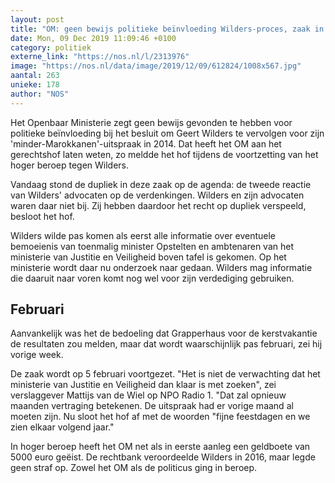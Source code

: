 ```yaml
---
layout: post
title: "OM: geen bewijs politieke beïnvloeding Wilders-proces, zaak in februari verder"
date: Mon, 09 Dec 2019 11:09:46 +0100
category: politiek
externe_link: "https://nos.nl/l/2313976"
image: "https://nos.nl/data/image/2019/12/09/612824/1008x567.jpg"
aantal: 263
unieke: 178
author: "NOS"
---
```


<p>Het Openbaar Ministerie zegt geen bewijs gevonden te hebben voor politieke beïnvloeding bij het besluit om Geert Wilders te vervolgen voor zijn 'minder-Marokkanen'-uitspraak in 2014. Dat heeft het OM aan het gerechtshof laten weten, zo meldde het hof tijdens de voortzetting van het hoger beroep tegen Wilders.</p>
<p>Vandaag stond de dupliek in deze zaak op de agenda: de tweede reactie van Wilders' advocaten op de verdenkingen. Wilders en zijn advocaten waren daar niet bij. Zij hebben daardoor het recht op dupliek verspeeld, besloot het hof.</p>
<p>Wilders wilde pas komen als eerst alle informatie over eventuele bemoeienis van toenmalig minister Opstelten en ambtenaren van het ministerie van Justitie en Veiligheid boven tafel is gekomen. Op het ministerie wordt daar nu onderzoek naar gedaan. Wilders mag informatie die daaruit naar voren komt nog wel voor zijn verdediging gebruiken.</p>
<h2>Februari</h2>
<p>Aanvankelijk was het de bedoeling dat Grapperhaus voor de kerstvakantie de resultaten zou melden, maar dat wordt waarschijnlijk pas februari, zei hij vorige week.</p>
<p>De zaak wordt op 5 februari voortgezet. "Het is niet de verwachting dat het ministerie van Justitie en Veiligheid dan klaar is met zoeken", zei verslaggever Mattijs van de Wiel op NPO Radio 1. "Dat zal opnieuw maanden vertraging betekenen. De uitspraak had er vorige maand al moeten zijn. Nu sloot het hof af met de woorden "fijne feestdagen en we zien elkaar volgend jaar."</p>
<p>In hoger beroep heeft het OM net als in eerste aanleg een geldboete van 5000 euro geëist. De rechtbank veroordeelde Wilders in 2016, maar legde geen straf op. Zowel het OM als de politicus ging in beroep.</p>
